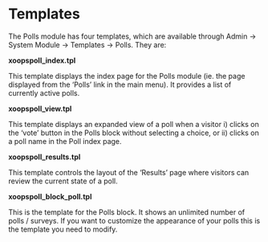 # Templates

The Polls module has four templates, which are available through Admin -&gt; System Module -&gt; Templates -&gt; Polls. They are:

**xoopspoll\_index.tpl**

This template displays the index page for the Polls module \(ie. the page displayed from the ‘Polls’ link in the main menu\). It provides a list of currently active polls.

**xoopspoll\_view.tpl**

This template displays an expanded view of a poll when a visitor i\) clicks on the ‘vote’ button in the Polls block without selecting a choice, or ii\) clicks on a poll name in the Poll index page.

**xoopspoll\_results.tpl**

This template controls the layout of the ‘Results’ page where visitors can review the current state of a poll.

**xoopspoll\_block\_poll.tpl**

This is the template for the Polls block. It shows an unlimited number of polls / surveys. If you want to customize the appearance of your polls this is the template you need to modify.

